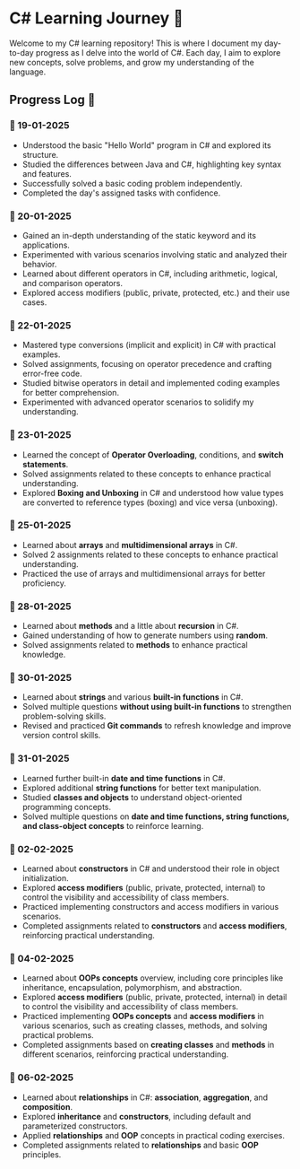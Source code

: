 # C# Learning Journey 🚀

Welcome to my C# learning repository! This is where I document my day-to-day progress as I delve into the world of C#. Each day, I aim to explore new concepts, solve problems, and grow my understanding of the language.

## Progress Log 📅

### 📅 19-01-2025
- Understood the basic "Hello World" program in C# and explored its structure.
- Studied the differences between Java and C#, highlighting key syntax and features.
- Successfully solved a basic coding problem independently.
- Completed the day's assigned tasks with confidence.

### 📅 20-01-2025
- Gained an in-depth understanding of the static keyword and its applications.
- Experimented with various scenarios involving static and analyzed their behavior.
- Learned about different operators in C#, including arithmetic, logical, and comparison operators.
- Explored access modifiers (public, private, protected, etc.) and their use cases.

### 📅 22-01-2025
- Mastered type conversions (implicit and explicit) in C# with practical examples.
- Solved assignments, focusing on operator precedence and crafting error-free code.
- Studied bitwise operators in detail and implemented coding examples for better comprehension.
- Experimented with advanced operator scenarios to solidify my understanding.

### 📅 23-01-2025
- Learned the concept of **Operator Overloading**, conditions, and **switch statements**.
- Solved assignments related to these concepts to enhance practical understanding.
- Explored **Boxing and Unboxing** in C# and understood how value types are converted to reference types (boxing) and vice versa (unboxing).

### 📅 25-01-2025
- Learned about **arrays** and **multidimensional arrays** in C#.
- Solved 2 assignments related to these concepts to enhance practical understanding.
- Practiced the use of arrays and multidimensional arrays for better proficiency.

### 📅 28-01-2025
- Learned about **methods** and a little about **recursion** in C#.
- Gained understanding of how to generate numbers using **random**.
- Solved assignments related to **methods** to enhance practical knowledge.

### 📅 30-01-2025
- Learned about **strings** and various **built-in functions** in C#.
- Solved multiple questions **without using built-in functions** to strengthen problem-solving skills.
- Revised and practiced **Git commands** to refresh knowledge and improve version control skills.

### 📅 31-01-2025  
- Learned further built-in **date and time functions** in C#.  
- Explored additional **string functions** for better text manipulation.  
- Studied **classes and objects** to understand object-oriented programming concepts.  
- Solved multiple questions on **date and time functions, string functions, and class-object concepts** to reinforce learning.

### 📅 02-02-2025  
- Learned about **constructors** in C# and understood their role in object initialization.  
- Explored **access modifiers** (public, private, protected, internal) to control the visibility and accessibility of class members.  
- Practiced implementing constructors and access modifiers in various scenarios.  
- Completed assignments related to **constructors** and **access modifiers**, reinforcing practical understanding.

### 📅 04-02-2025  
- Learned about **OOPs concepts** overview, including core principles like inheritance, encapsulation, polymorphism, and abstraction.  
- Explored **access modifiers** (public, private, protected, internal) in detail to control the visibility and accessibility of class members.  
- Practiced implementing **OOPs concepts** and **access modifiers** in various scenarios, such as creating classes, methods, and solving practical problems.  
- Completed assignments based on **creating classes** and **methods** in different scenarios, reinforcing practical understanding.

### 📅 06-02-2025  
- Learned about **relationships** in C#: **association**, **aggregation**, and **composition**.  
- Explored **inheritance** and **constructors**, including default and parameterized constructors.  
- Applied **relationships** and **OOP** concepts in practical coding exercises.  
- Completed assignments related to **relationships** and basic **OOP** principles.




